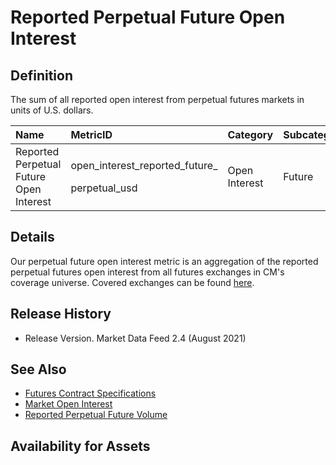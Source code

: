 # Reported Perpetual Future Open Interest

## Definition

The sum of all reported open interest from perpetual futures markets in units of U.S. dollars.[  
](https://docs.coinmetrics.io/asset-metrics/volume/volume_reported_future_coin_margined_usd_1d)

<table>
  <thead>
    <tr>
      <th style="text-align:left">Name</th>
      <th style="text-align:left">MetricID</th>
      <th style="text-align:left">Category</th>
      <th style="text-align:left">Subcategory</th>
      <th style="text-align:left">Type</th>
      <th style="text-align:left">Unit</th>
      <th style="text-align:left">Frequency</th>
    </tr>
  </thead>
  <tbody>
    <tr>
      <td style="text-align:left">Reported Perpetual Future Open Interest</td>
      <td style="text-align:left">
        <p>open_interest_reported_future_</p>
        <p>perpetual_usd</p>
      </td>
      <td style="text-align:left">Open Interest</td>
      <td style="text-align:left">Future</td>
      <td style="text-align:left">Sum</td>
      <td style="text-align:left">USD</td>
      <td style="text-align:left">1h, 1d</td>
    </tr>
  </tbody>
</table>

## Details

Our perpetual future open interest metric is an aggregation of the reported perpetual futures open interest from all futures exchanges in CM's coverage universe.  Covered exchanges can be found [here](../../exchanges/all-exchanges.md).

## Release History

* Release Version. Market Data Feed 2.4 \(August 2021\) 

## See Also

* [Futures Contract Specifications](../../market-data/futures-contract-specifications.md)
* [Market Open Interest](../../market-data/market-open-interest.md)
* [Reported Perpetual Future Volume](../volume/volume_reported_future_perpetual_usd_1d.md)

## Availability for Assets

